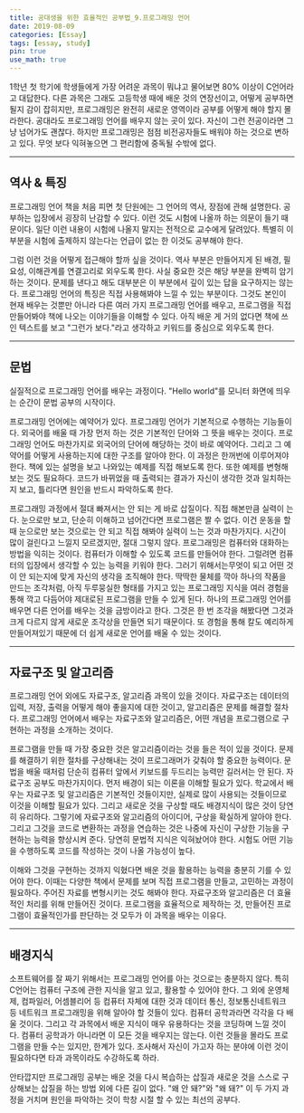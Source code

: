 ```yaml
---
title: 공대생을 위한 효율적인 공부법_9.프로그래밍 언어
date: 2019-08-09
categories: [Essay]
tags: [essay, study]
pin: true
use_math: true
---
```


 1학년 첫 학기에 학생들에게 가장 어려운 과목이 뭐냐고 물어보면 80% 이상이 C언어라고 대답한다. 다른 과목은 그래도 고등학생 때에 배운 것의 연장선이고, 어떻게 공부하면 될지 감이 잡히지만, 프로그래밍은 완전히 새로운 영역이라 공부를 어떻게 해야 할지 몰라한다. 공대라도 프로그래밍 언어를 배우지 않는 곳이 있다. 자신이 그런 전공이라면 그냥 넘어가도 괜찮다. 하지만 프로그래밍은 점점 비전공자들도 배워야 하는 것으로 변하고 있다. 무엇 보다 익혀놓으면 그 편리함에 중독될 수밖에 없다.

*****

## __역사 & 특징__

프로그래밍 언어 책을 처음 피면 첫 단원에는 그 언어의 역사, 장점에 관해 설명한다. 공부하는 입장에서 굉장히 난감할 수 있다. 이런 것도 시험에 나올까 하는 의문이 들기 때문이다. 일단 이런 내용이 시험에 나올지 말지는 전적으로 교수에게 달려있다. 특별히 이 부분을 시험에 출제하지 않는다는 언급이 없는 한 이것도 공부해야 한다.

그럼 이런 것을 어떻게 접근해야 할까 싶을 것이다. 역사 부분은 만들어지게 된 배경, 필요성, 이해관계를 연결고리로 외우도록 한다. 사실 중요한 것은 해당 부분을 완벽히 암기하는 것이다. 문제를 낸다고 해도 대부분은 이 부분에서 깊이 있는 답을 요구하지는 않는다. 프로그래밍 언어의 특징은 직접 사용해봐야 느낄 수 있는 부분이다. 그것도 본인이 현재 배우는 것뿐만 아니라 다른 여러 가지 프로그래밍 언어를 배우고, 프로그램을 직접 만들어봐야 책에 나오는 이야기들을 이해할 수 있다. 아직 배운 게 거의 없다면 책에 쓰인 텍스트를 보고 "그런가 보다."라고 생각하고 키워드를 중심으로 외우도록 한다.

*****

## __문법__

실질적으로 프로그래밍 언어를 배우는 과정이다. "Hello world"를 모니터 화면에 띄우는 순간이 문법 공부의 시작이다.

프로그래밍 언어에는 예약어가 있다. 프로그래밍 언어가 기본적으로 수행하는 기능들이다. 외국어를 배울 때 가장 먼저 하는 것은 기본적인 단어와 그 뜻을 배우는 것이다. 프로그래밍 언어도 마찬가지로 외국어의 단어에 해당하는 것이 바로 예약어다. 그리고 그 예약어를 어떻게 사용하는지에 대한 구조를 알아야 한다. 이 과정은 한꺼번에 이루어져야 한다. 책에 있는 설명을 보고 나와있는 예제를 직접 해보도록 한다. 또한 예제를 변형해보는 것도 필요하다. 코드가 바뀌었을 때 출력되는 결과가 자신이 생각한 것과 일치하는 지 보고, 틀리다면 원인을 반드시 파악하도록 한다.

프로그래밍 과정에서 절대 빠져서는 안 되는 게 바로 삽질이다. 직접 해본만큼 실력이 는다. 눈으로만 보고, 단순히 이해하고 넘어간다면 프로그램은 짤 수 없다. 이건 운동을 할 때 눈으로만 보는 것으로는 안 되고 직접 해봐야 실력이 느는 것과 마찬가지다. 시간이 많이 걸린다고 느낄지 모르겠지만, 절대 그렇지 않다. 프로그래밍은 컴퓨터와 대화하는 방법을 익히는 것이다. 컴퓨터가 이해할 수 있도록 코드를 만들어야 한다. 그럴려면 컴퓨터의 입장에서 생각할 수 있는 능력을 키워야 한다. 그러기 위해서는무엇이 되고 어떤 것이 안 되는지에 맞게 자신의 생각을 조직해야 한다. 딱딱한 물체를 깍아 하나의 작품을 만드는 조각처럼, 아직 두루뭉실한 형태를 가지고 있는 프로그래밍 지식을 여러 경험을 통해 깍고 다듬어야 제대로된 프로그램을 만들 수 있게 된다. 하나의 프로그래밍 언어를 배우면 다른 언어를 배우는 것을 금방이라고 한다. 그것은 한 번 조각을 해봤다면 그것과 크게 다르지 않게 새로운 조각상을 만들면 되기 때문이다. 또 경험을 통해 칼도 예리하게 만들어져있기 때문에 더 쉽게 새로운 언어를 배울 수 있는 것이다.

*****

## __자료구조 및 알고리즘__

프로그래밍 언어 외에도 자료구조, 알고리즘 과목이 있을 것이다. 자료구조는 데이터의 입력, 저장, 출력을 어떻게 해야 좋을지에 대한 것이고, 알고리즘은 문제를 해결할 절차다. 프로그래밍 언어에서 배우는 자료구조와 알고리즘은, 어떤 개념을 프로그램으로 구현하는 과정을 소개하는 것이다.

프로그램을 만들 때 가장 중요한 것은 알고리즘이라는 것을 들은 적이 있을 것이다. 문제를 해결하기 위한 절차를 구상해내는 것이 프로그래머가 갖춰야 할 중요한 능력이다. 문법을 배울 때처럼 단순히 컴퓨터 앞에서 키보드를 두드리는 능력만 길러서는 안 된다. 자료구조 공부도 마찬가지이다. 먼저 배경이 되는 이론을 이해할 필요가 있다. 학교에서 배우는 자료구조 및 알고리즘은 기본적인 것들이지만, 실제로 많이 사용되는 것들이므로 이것을 이해할 필요가 있다. 그리고 새로운 것을 구상할 때도 배경지식이 많은 것이 당연히 유리하다. 그렇기에 자료구조와 알고리즘의 아이디어, 구상을 확실하게 알아야 한다. 그리고 그것을 코드로 변환하는 과정을 연습하는 것은 나중에 자신이 구상한 기능을 구현하는 능력을 향상시켜 준다. 당연히 문법적 지식은 익혀놨어야 한다. 시험도 어떤 기능을 수행하도록 코드를 작성하는 것이 나올 가능성이 높다.

이해와 그것을 구현하는 것까지 익혔다면 배운 것을 활용하는 능력을 충분히 기를 수 있어야 한다. 이때는 다양한 책에서 문제를 보며 직접 프로그램을 만들고, 고민하는 과정이 필요하다. 주어진 자료를 변형시키는 것도 해봐야 한다. 자료구조와 알고리즘은 더 효율적인 처리를 위해 만들어진 것이다. 프로그램을 효율적으로 제작하는 것, 만들어진 프로그램이 효율적인가를 판단하는 것 모두가 이 과목을 배우는 이유다.

*****

## __배경지식__

소프트웨어를 잘 짜기 위해서는 프로그래밍 언어를 아는 것으로는 충분하지 않다. 특히 C언어는 컴퓨터 구조에 관한 지식을 알고 있고, 활용할 수 있어야 한다. 그 외에 운영체제, 컴파일러, 어셈블리어 등 컴퓨터 자체에 대한 것과 데이터 통신, 정보통신네트워크 등 네트워크 프로그래밍을 위해 알아야 할 것들이 있다. 컴퓨터 공학과라면 각각을 다 배울 것이다. 그리고 각 과목에서 배운 지식이 매우 유용하다는 것을 코딩하며 느낄 것이다. 컴퓨터 공학과가 아니라면 이 모든 것을 배우지는 않는다. 이런 것들을 몰라도 프로그램을 만들 수는 있지만, 한계가 있다. 조사해서 자신이 가고자 하는 분야에 이런 것이 필요하다면 타과 과목이라도 수강하도록 하라.

안타깝지만 프로그래밍 공부는 배운 것을 다시 복습하는 삽질과 새로운 것을 스스로 구상해보는 삽질을 하는 방법 외에 다른 길이 없다. "왜 안 돼?"와 "왜 돼?" 이 두 가지 과정을 거치며 원인을 파악하는 것이 학창 시절 할 수 있는 최선의 공부다.
